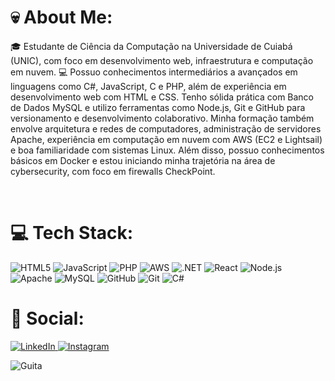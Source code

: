 # 💀 About Me:
<!--![](https://github-readme-stats.vercel.app/api?username=duarteHiago&theme=tokyonight&hide_border=true&include_all_commits=true&count_private=false)
-->
🎓 Estudante de Ciência da Computação na Universidade de Cuiabá (UNIC), com foco em desenvolvimento web, infraestrutura e computação em nuvem.
💻 Possuo conhecimentos intermediários a avançados em linguagens como C#, JavaScript, C e PHP, além de experiência em desenvolvimento web com HTML e CSS. Tenho sólida prática com Banco de Dados MySQL e utilizo ferramentas como Node.js, Git e GitHub para versionamento e desenvolvimento colaborativo.
   Minha formação também envolve arquitetura e redes de computadores, administração de servidores Apache, experiência em computação em nuvem com AWS (EC2 e Lightsail) e boa familiaridade com sistemas Linux. Além disso, possuo conhecimentos básicos em Docker e estou iniciando minha trajetória na área de cybersecurity, com foco em firewalls CheckPoint.

<br/>

# 💻 Tech Stack:
<p align="left">
  <img src="https://img.shields.io/badge/html5-000000?style=for-the-badge&logo=html5&logoColor=white" alt="HTML5"/>
  <img src="https://img.shields.io/badge/javascript-000000?style=for-the-badge&logo=javascript&logoColor=white" alt="JavaScript"/>
  <img src="https://img.shields.io/badge/php-000000?style=for-the-badge&logo=php&logoColor=white" alt="PHP"/>
  <img src="https://img.shields.io/badge/AWS-000000?style=for-the-badge&logo=amazon-aws&logoColor=white" alt="AWS"/>
  <img src="https://img.shields.io/badge/.NET-000000?style=for-the-badge&logo=dotnet&logoColor=white" alt=".NET"/>
  <img src="https://img.shields.io/badge/react-000000?style=for-the-badge&logo=react&logoColor=white" alt="React"/>
  <img src="https://img.shields.io/badge/node.js-000000?style=for-the-badge&logo=nodedotjs&logoColor=white" alt="Node.js"/>
  <img src="https://img.shields.io/badge/apache-000000?style=for-the-badge&logo=apache&logoColor=white" alt="Apache"/>
  <img src="https://img.shields.io/badge/mysql-000000?style=for-the-badge&logo=mysql&logoColor=white" alt="MySQL"/>
  <img src="https://img.shields.io/badge/github-000000?style=for-the-badge&logo=github&logoColor=white" alt="GitHub"/>
  <img src="https://img.shields.io/badge/git-000000?style=for-the-badge&logo=git&logoColor=white" alt="Git"/>
  <img src="https://img.shields.io/badge/C%23-000000?style=for-the-badge&logo=c-sharp&logoColor=white" alt="C#"/>
</p>

# 💬 Social:
<p align="left">
  <a href="https://www.linkedin.com/in/hiago-duarte-8bb1ab1b0/" target="_blank">
    <img src="https://img.shields.io/badge/LinkedIn-000000?style=for-the-badge&logo=linkedin&logoColor=white" alt="LinkedIn"/>
  </a>
  <a href="https://www.instagram.com/n.society_/?next=%2F" target="_blank">
    <img src
="https://img.shields.io/badge/Instagram-000000?style=for-the-badge&logo=instagram&logoColor=white" alt="Instagram"/>
  </a>
</p>

 
![Guita](https://media1.giphy.com/media/v1.Y2lkPTc5MGI3NjExbTM2OWF6YW5lYmYxenI3eHNkYm4yZTRkN3k4eXR5YzE0ZHcyOWluMSZlcD12MV9pbnRlcm5hbF9naWZfYnlfaWQmY3Q9Zw/E8eH9Gxd4DAOqdufXD/giphy.gif)
<!-- Proudly created with GPRM ( https://gprm.itsvg.in ) -->
